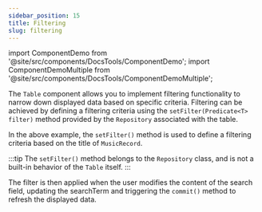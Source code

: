 ```yaml
---
sidebar_position: 15
title: Filtering
slug: filtering
---
```

import ComponentDemo from '@site/src/components/DocsTools/ComponentDemo';
import ComponentDemoMultiple from '@site/src/components/DocsTools/ComponentDemoMultiple';

The `Table` component allows you to implement filtering functionality to narrow down displayed data based on specific criteria. Filtering can be achieved by defining a filtering criteria using the `setFilter(Predicate<T> filter)` method provided by the `Repository` associated with the table.

<ComponentDemoMultiple
path='https://eu.bbx.kitchen/webapp/controlsamples?class=addondemos.tabledemos.TableFiltering' 
javaE='https://raw.githubusercontent.com/DwcJava/ControlSamples/main/src/main/java/addondemos/tabledemos/TableFiltering.java'
height='600px'
/>

In the above example, the `setFilter()` method is used to define a filtering criteria based on the title of `MusicRecord`. 

:::tip
The `setFilter()` method belongs to the `Repository` class, and is not a built-in behavior of the `Table` itself.
:::

The filter is then applied when the user modifies the content of the search field, updating the searchTerm and triggering the `commit()` method to refresh the displayed data.
